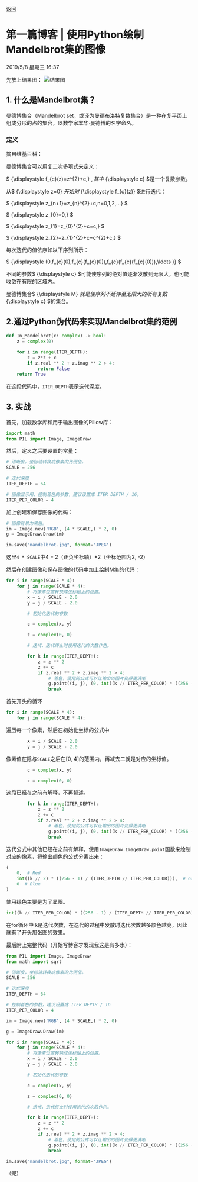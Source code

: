 <!-- mark formated blog -->
<!-- 第一篇博客 | 使用Python绘制Mandelbrot集的图像 -->
<head>
        <script src="https://cdn.mathjax.org/mathjax/latest/MathJax.js?config=TeX-AMS-MML_HTMLorMML" type="text/javascript"></script>
        <script type="text/x-mathjax-config">
            MathJax.Hub.Config({
                tex2jax: {
                    skipTags: ['script', 'noscript', 'style', 'textarea', 'pre'],
                    inlineMath: [['$','$']]
                }
            });
        </script>
        <link rel="stylesheet" type="text/css" href="/styles/basic_styles.css">
    </head>

<a href="cngoodboy.github.io/blog.html">返回</a>

# 第一篇博客 | 使用Python绘制Mandelbrot集的图像
2019/5/8 星期三 16:37

先放上结果图：
![结果图](/images/mandelbrot.jpg  "结果图")

## 1. 什么是Mandelbrot集？
曼德博集合（Mandelbrot set，或译为曼德布洛特复数集合）是一种在复平面上组成分形的点的集合，以数学家本华·曼德博的名字命名。

### 定义

摘自维基百科：

曼德博集合可以用复二次多项式来定义：

$ {\displaystyle f_{c}(z)=z^{2}+c\,} $,
其中$ {\displaystyle c} $是一个复数参数。

从$ {\displaystyle z=0} $开始对$ {\displaystyle f_{c}(z)} $进行迭代：

$ {\displaystyle z_{n+1}=z_{n}^{2}+c,n=0,1,2,...} $

$ {\displaystyle z_{0}=0\,} $

$ {\displaystyle z_{1}=z_{0}^{2}+c=c\,} $

$ {\displaystyle z_{2}=z_{1}^{2}+c=c^{2}+c\,} $

每次迭代的值依序如以下序列所示：

$ {\displaystyle (0,f_{c}(0),f_{c}(f_{c}(0)),f_{c}(f_{c}(f_{c}(0))),\ldots )} $

不同的参数$ {\displaystyle c} $可能使序列的绝对值逐渐发散到无限大，也可能收敛在有限的区域内。

曼德博集合$ {\displaystyle M} $就是使序列不延伸至无限大的所有复数$ {\displaystyle c} $的集合。

## 2.通过Python伪代码来实现Mandelbrot集的范例

```python
def In_Mandelbrot(c: complex) -> bool:
    z = complex(0)
    
    for i in range(ITER_DEPTH):
        z = z*z + c
        if z.real ** 2 + z.imag ** 2 > 4:
            return False
    return True
```

在这段代码中，``` ITER_DEPTH ```表示迭代深度。

## 3. 实战

首先，加载数学库和用于输出图像的Pillow库：

```python
import math
from PIL import Image, ImageDraw
```

然后，定义之后要设置的常量：

```python
# 清晰度，坐标轴转换成像素的比例值。
SCALE = 256

# 迭代深度
ITER_DEPTH = 64

# 图像显示用，控制着色的参数，建议设置成 ITER_DEPTH / 16。
ITER_PER_COLOR = 4
```

加上创建和保存图像的代码：

```python
# 图像背景为黑色。
im = Image.new('RGB', (4 * SCALE,) * 2, 0)
g = ImageDraw.Draw(im)

im.save("mandelbrot.jpg", format='JPEG')
```
这里``` 4 * SCALE ```中4 = 2（正负坐标轴）*2（坐标范围为2, -2）

然后在创建图像和保存图像的代码中加上绘制M集的代码：

```python
for i in range(SCALE * 4):
    for j in range(SCALE * 4):
        # 将像素位置转换成坐标轴上的位置。
        x = i / SCALE - 2.0
        y = j / SCALE - 2.0

        # 初始化迭代的参数

        c = complex(x, y)

        z = complex(0, 0)

        # 迭代，迭代终止时使用迭代的次数作色。

        for k in range(ITER_DEPTH):
            z = z ** 2
            z += c
            if z.real ** 2 + z.imag ** 2 > 4:
                # 着色，使用的公式可以让输出的图片变得更清晰
                g.point((i, j), (0, int((k // ITER_PER_COLOR) * ((256 - 1) / (ITER_DEPTH // ITER_PER_COLOR2))), 0))
                break
```

首先开头的循环
```python
for i in range(SCALE * 4):
    for j in range(SCALE * 4):
```
遍历每一个像素，然后在初始化坐标的公式中
```python
        x = i / SCALE - 2.0
        y = j / SCALE - 2.0
```
像素值在除与``` SCALE ```之后在[0, 4]的范围内，再减去二就是对应的坐标值。

```python
        c = complex(x, y)

        z = complex(0, 0)
```
这段已经在之前有解释，不再赘述。

```python
        for k in range(ITER_DEPTH):
            z = z ** 2
            z += c
            if z.real ** 2 + z.imag ** 2 > 4:
                # 着色，使用的公式可以让输出的图片变得更清晰
                g.point((i, j), (0, int((k // ITER_PER_COLOR) * ((256 - 1) / (ITER_DEPTH // ITER_PER_COLOR))), 0))
                break
```
迭代公式中其他已经在之前有解释，使用``` ImageDraw.ImageDraw.point ```函数来绘制对应的像素，将输出颜色的公式分离出来：

```python
(
    0,  # Red
    int((k // 2) * ((256 - 1) / (ITER_DEPTH // ITER_PER_COLOR))),  # Green
    0  # Blue
)
```
使用绿色主要是为了显眼。

```python
int((k // ITER_PER_COLOR) * ((256 - 1) / (ITER_DEPTH // ITER_PER_COLOR)))
```

在for循环中 ``` k ```是迭代次数，在迭代的过程中发散时迭代次数越多颜色越亮，因此就有了开头那张图的效果。

最后附上完整代码（开始写博客才发现我这是有多水）：
```python
from PIL import Image, ImageDraw
from math import sqrt

# 清晰度，坐标轴转换成像素的比例值。
SCALE = 256

# 迭代深度
ITER_DEPTH = 64

# 控制着色的参数，建议设置成 ITER_DEPTH / 16
ITER_PER_COLOR = 4

im = Image.new('RGB', (4 * SCALE,) * 2, 0)

g = ImageDraw.Draw(im)

for i in range(SCALE * 4):
    for j in range(SCALE * 4):
        # 将像素位置转换成坐标轴上的位置。
        x = i / SCALE - 2.0
        y = j / SCALE - 2.0

        # 初始化迭代的参数

        c = complex(x, y)

        z = complex(0, 0)

        # 迭代，迭代终止时使用迭代的次数作色。

        for k in range(ITER_DEPTH):
            z = z ** 2
            z += c
            if z.real ** 2 + z.imag ** 2 > 4:
                # 着色，使用的公式可以让输出的图片变得更清晰
                g.point((i, j), (0, int((k // ITER_PER_COLOR) * ((256 - 1) / (ITER_DEPTH // ITER_PER_COLOR))), 0))
                break

im.save("mandelbrot.jpg", format='JPEG')

```

（完）
